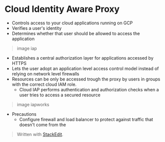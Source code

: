 
# Cloud Identity Aware Proxy

- Controls access to your cloud applications running on GCP
- Verifies a user's identity
- Determines whether that user should be allowed to access the application
> image iap
- Establishes a central authorization layer for applications accessed by HTTPS
- Lets the user adopt an application level access control model instead of relying on network level firewalls
- Resources can be only be accessed trough the proxy by users in groups with the correct cloud IAM role.
	- Cloud IAP performs authentication and authorization checks when a user tries to access a secured resource
> image iapworks
- Precautions
	- Configure firewall and load balancer to protect against traffic that doesn't come from the 

> Written with [StackEdit](https://stackedit.io/).
<!--stackedit_data:
eyJoaXN0b3J5IjpbODc3MzA2MzEyXX0=
-->